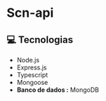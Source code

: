 <h1>Scn-api</h1>
<h2>💻 Tecnologias</h2>
<ul>
  <li>Node.js</li>
  <li>Express.js</li>
  <li>Typescript</li>
  <li>Mongoose</li>
  <li><b>Banco de dados :</b> MongoDB</li>
</ul>
